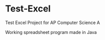 # Test-Excel

Test Excel Project for AP Computer Science A

Working spreadsheet program made in Java
